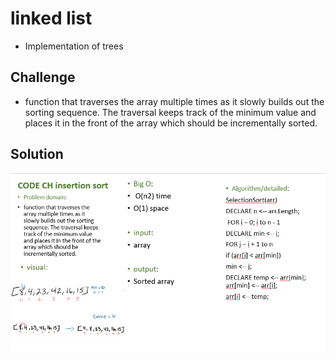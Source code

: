 # linked list

- Implementation of trees

## Challenge

- function that traverses the array multiple times as it slowly builds out the sorting sequence. The traversal keeps track of the minimum value and places it in the front of the array which should be incrementally sorted.


## Solution

![sort](/assets/sort2.PNG)



